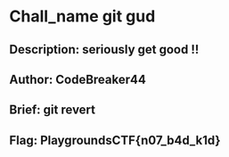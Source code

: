 # Chall_name git gud

## Description: seriously get good !!  

## Author: CodeBreaker44

## Brief: git revert 

## Flag: PlaygroundsCTF{n07_b4d_k1d}

